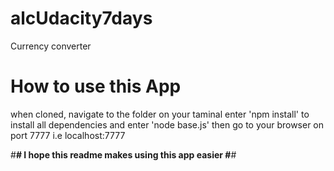 # alcUdacity7days
Currency converter
# How to use this App
when cloned, navigate to the folder on your taminal enter 'npm install' to install all dependencies and enter 'node base.js'
then go to your browser on port 7777 i.e localhost:7777

#********************************************#
I hope this readme makes using this app easier
#********************************************#

